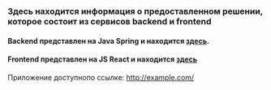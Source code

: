 ### Здесь находится информация о предоставленном решении, которое состоит из сервисов backend и frontend
#### Backend представлен на Java Spring и находится [здесь](https://github.com/planning-poker-1/backend).
#### Frontend представлен на JS React и находится [здесь](https://github.com/planning-poker-1/frontend)
Приложение доступнопо ссылке: http://example.com/
